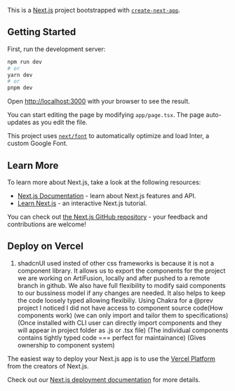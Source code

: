 This is a [Next.js](https://nextjs.org/) project bootstrapped with [`create-next-app`](https://github.com/vercel/next.js/tree/canary/packages/create-next-app).

## Getting Started

First, run the development server:

```bash
npm run dev
# or
yarn dev
# or
pnpm dev
```

Open [http://localhost:3000](http://localhost:3000) with your browser to see the result.

You can start editing the page by modifying `app/page.tsx`. The page auto-updates as you edit the file.

This project uses [`next/font`](https://nextjs.org/docs/basic-features/font-optimization) to automatically optimize and load Inter, a custom Google Font.

## Learn More

To learn more about Next.js, take a look at the following resources:

- [Next.js Documentation](https://nextjs.org/docs) - learn about Next.js features and API.
- [Learn Next.js](https://nextjs.org/learn) - an interactive Next.js tutorial.

You can check out [the Next.js GitHub repository](https://github.com/vercel/next.js/) - your feedback and contributions are welcome!

## Deploy on Vercel


1. shadcnUI used insted of other css frameworks is because it is not a component library. It allows us to export the components
   for the project we are working on ArtiFusion, locally and after pushed to a remote branch in github. We also have full flexibility
   to modify said components to our bussiness model if any changes are needed. It also helps to keep the code loosely typed allowing
   flexibiliy. Using Chakra for a @prev project I noticed I did not have access to component source code(How components work)
   (we can only import and tailor them to specifications)
   (Once installed with CLI user can directly import components and they will appear in project folder as .js or .tsx file)
   (The individual components contains tightly typed code === perfect for maintainance)
   (Gives ownership to component system)

The easiest way to deploy your Next.js app is to use the [Vercel Platform](https://vercel.com/new?utm_medium=default-template&filter=next.js&utm_source=create-next-app&utm_campaign=create-next-app-readme) from the creators of Next.js.

Check out our [Next.js deployment documentation](https://nextjs.org/docs/deployment) for more details.
